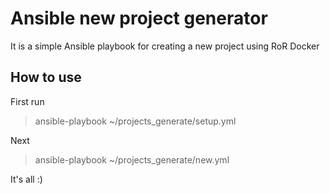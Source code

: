 Ansible new project generator
===================

It is a simple Ansible playbook for creating a new project using RoR  Docker


How to use
-------------

First run

> ansible-playbook ~/projects_generate/setup.yml

Next

> ansible-playbook ~/projects_generate/new.yml

It's all :)
